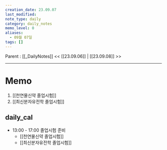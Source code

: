 ```yaml
---
creation_date: 23.09.07
last_modified: 
note_type: daily
category: daily_notes
memo_level: 0
aliases:
  - 09월 07일
tags: []
---
```

Parent : [[_DailyNotes]]
<< [[23.09.06]] | [[23.09.08]] >>

---
# Memo
1.  [[천연물신약 졸업시험]]
2. [[최신분자유전학 졸업시험]]

## daily_cal
- 13:00 - 17:00 졸업시험 준비
	- [[천연물신약 졸업시험]]
	- [[최신분자유전학 졸업시험]]
